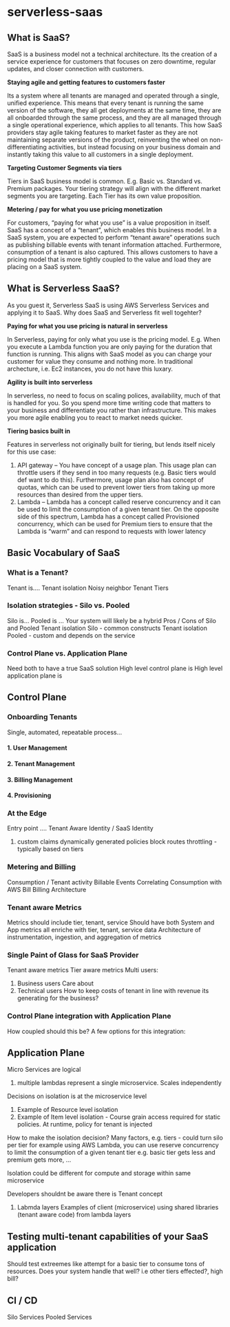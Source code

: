 # serverless-saas

## What is SaaS?
SaaS is a business model not a technical architecture.  Its the creation of a service experience for customers that focuses on zero downtime, regular updates, and closer connection with customers.

**Staying agile and getting features to customers faster**

Its a system where all tenants are managed and operated through a single, unified experience. This means that every tenant is running the same version of the software, they all get deployments at the same time, they are all onboarded through the same process, and they are all managed through a single operational experience, which applies to all tenants. This how SaaS providers stay agile taking features to market faster as they are not maintaining separate versions of the product, reinventing the wheel on non-differentiating activities, but instead focusing on your business domain and instantly taking this value to all customers in a single deployment.

**Targeting Customer Segments via tiers**

Tiers in SaaS business model is common.  E.g. Basic vs. Standard vs. Premium packages.  Your tiering strategy will align with the different market segments you are targeting.  Each Tier has its own value proposition.  

**Metering / pay for what you use pricing monetization**

For customers, “paying for what you use” is a value proposition in itself.  SaaS has a concept of a “tenant”, which enables this business model.   In a SaaS system, you are expected to perform “tenant aware” operations such as publishing billable events with tenant information attached.  Furthermore, consumption of a tenant is also captured. This allows customers to have a pricing model that is more tightly coupled to the value and load they are placing on a SaaS system.


## What is Serverless SaaS?
As you guest it, Serverless SaaS is using AWS Serverless Services and applying it to SaaS.  Why does SaaS and Serverless fit well togehter?  

**Paying for what you use pricing is natural in serverless**

In Serverless, paying for only what you use is the pricing model.  E.g. When you execute a Lambda function you are only paying for the duration that function is running. This aligns with SaaS model as you can charge your customer for value they consume and nothing more.  In traditional archecture, i.e. Ec2 instances, you do not have this luxary.  


**Agility is built into serverless**

In serverless, no need to focus on scaling polices, availability, much of that is handled for you. So you spend more time writing code that matters to your business and differentiate you rather than infrastructure.  This makes you more agile enabling you to react to market needs quicker.

**Tiering basics built in**

Features in serverless not originally built for tiering, but lends itself nicely for this use case:
1.	API gateway – You have concept of a usage plan.  This usage plan can throttle users if they send in too many requests (e.g. Basic tiers would def want to do this).  Furthermore, usage plan also has concept of quotas, which can be used to prevent lower tiers from taking up more resources than desired from the upper tiers.
2.	Lambda – Lambda has a concept called reserve concurrency and it can be used to limit the consumption of a given tenant tier.  On the opposite side of this spectrum, Lambda has a concept called Provisioned concurrency, which can be used for Premium tiers to ensure that the Lambda is “warm” and can respond to requests with lower latency

## Basic Vocabulary of SaaS

### What is a Tenant?
Tenant is....
Tenant isolation
Noisy neighbor
Tenant Tiers

### Isolation strategies - Silo vs. Pooled
Silo is...
Pooled is ...
Your system will likely be a hybrid
Pros / Cons of Silo and Pooled
Tenant isolation Silo - common constructs
Tenant isolation Pooled - custom and depends on the service

### Control Plane vs. Application Plane
Need both to have a true SaaS solution
High level control plane is
High level application plane is


## Control Plane

### Onboarding Tenants
Single, automated, repeatable process...
#### 1. User Management
#### 2. Tenant Management
#### 3. Billing Management
#### 4. Provisioning

### At the Edge
Entry point ....
Tenant Aware Identity / SaaS Identity
1. custom claims
dynamically generated policies
block routes
throttling - typically based on tiers


### Metering and Billing
Consumption / Tenant activity
Billable Events
Correlating Consumption with AWS Bill
Billing Architecture

### Tenant aware Metrics
Metrics should include tier, tenant, service 
Should have both System and App metrics all enriche with tier, tenant, service data
Architecture of instrumentation, ingestion, and aggregation of metrics 


### Single Paint of Glass for SaaS Provider
Tenant aware metrics
Tier aware metrics
Multi users:
1. Business users
Care about 
2. Technical users
How to keep costs of tenant in line with revenue its generating for the business?

### Control Plane integration with Application Plane
How coupled should this be?
A few options for this integration:



## Application Plane

Micro Services are logical 
1. multiple lambdas represent a single microservice.  Scales independently

Decisions on isolation is at the microservice level
1. Example of Resource level isolation
2. Example of Item level isolation - Course grain access required for static policies. At runtime, policy for tenant is injected

How to make the isolation decision?
Many factors, e.g. tiers - could turn silo per tier for example using AWS Lambda, you can use reserve concurrency to limit the consumption of a given tenant tier e.g. basic tier gets less and premium gets more, ...

Isolation could be different for compute and storage within same microservice

Developers shouldnt be aware there is Tenant concept
1. Labmda layers
Examples of client (microservice) using shared libraries (tenant aware code) from lambda layers


## Testing multi-tenant capabilities of your SaaS application
Should test extreemes like attempt for a basic tier to consume tons of resources.  Does your system handle that well? i.e other tiers effected?, high bill?


## CI / CD 
Silo Services
Pooled Services

